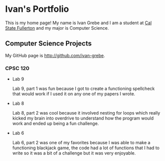 # Ivan's Portfolio

This is my home page! My name is Ivan Grebe and I am a student at [Cal State Fullerton](http://www.fullerton.edu/) and my major is Computer Science.

## Computer Science Projects

My GitHub page is http://github.com/ivan-grebe.

### CPSC 120

* Lab 9

    Lab 9, part 1 was fun because I got to create a functioning spellcheck that would work if I used it on any one of my papers I wrote.

* Lab 8

    Lab 8, part 2 was cool because it involved nesting for loops which really kicked my brain into overdrive to understand how the program would work and ended up being a fun challenge.

* Lab 6

    Lab 6, part 2 was one of my favorites because I was able to make a functioning blackjack game, the code had a lot of functions that I had to write so it was a bit of a challenge but it was very enjoyable.